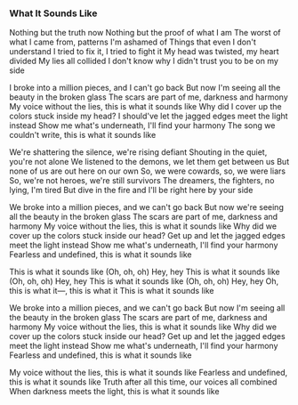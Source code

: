



### What It Sounds Like

Nothing but the truth now
Nothing but the proof of what I am
The worst of what I came from, patterns I'm ashamed of
Things that even I don't understand
I tried to fix it, I tried to fight it
My head was twisted, my heart divided
My lies all collided
I don't know why I didn't trust you to be on my side

I broke into a million pieces, and I can't go back
But now I'm seeing all the beauty in the broken glass
The scars are part of me, darkness and harmony
My voice without the lies, this is what it sounds like
Why did I cover up the colors stuck inside my head?
I should've let the jagged edges meet the light instead
Show me what's underneath, I'll find your harmony
The song we couldn't write, this is what it sounds like

We're shattering the silence, we're rising defiant
Shouting in the quiet, you're not alone
We listened to the demons, we let them get between us
But none of us are out here on our own
So, we were cowards, so, we were liars
So, we're not heroes, we're still survivors
The dreamers, the fighters, no lying, I'm tired
But dive in the fire and I'll be right here by your side

We broke into a million pieces, and we can't go back
But now we're seeing all the beauty in the broken glass
The scars are part of me, darkness and harmony
My voice without the lies, this is what it sounds like
Why did we cover up the colors stuck inside our head?
Get up and let the jagged edges meet the light instead
Show me what's underneath, I'll find your harmony
Fearless and undefined, this is what it sounds like

This is what it sounds like
(Oh, oh, oh) Hey, hey
This is what it sounds like
(Oh, oh, oh) Hey, hey
This is what it sounds like
(Oh, oh, oh) Hey, hey
Oh, this is what it—, this is what it
This is what it sounds like

We broke into a million pieces, and we can't go back
But now I'm seeing all the beauty in the broken glass
The scars are part of me, darkness and harmony
My voice without the lies, this is what it sounds like
Why did we cover up the colors stuck inside our head?
Get up and let the jagged edges meet the light instead
Show me what's underneath, I'll find your harmony
Fearless and undefined, this is what it sounds like

My voice without the lies, this is what it sounds like
Fearless and undefined, this is what it sounds like
Truth after all this time, our voices all combined
When darkness meets the light, this is what it sounds like

